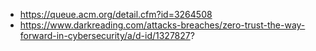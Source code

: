 - https://queue.acm.org/detail.cfm?id=3264508
- https://www.darkreading.com/attacks-breaches/zero-trust-the-way-forward-in-cybersecurity/a/d-id/1327827?
